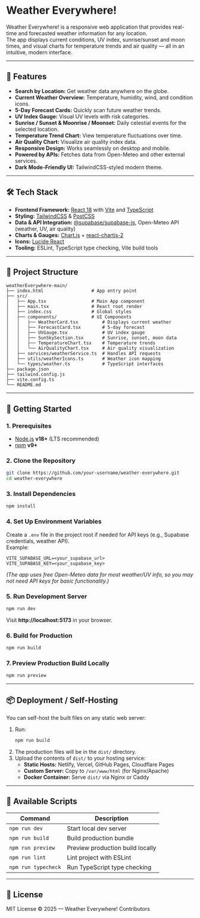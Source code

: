 # Weather Everywhere!

Weather Everywhere! is a responsive web application that provides real-time and forecasted weather information for any location.  
The app displays current conditions, UV index, sunrise/sunset and moon times, and visual charts for temperature trends and air quality — all in an intuitive, modern interface.

---

## 🌟 Features

- **Search by Location:** Get weather data anywhere on the globe.
- **Current Weather Overview:** Temperature, humidity, wind, and condition icons.
- **5-Day Forecast Cards:** Quickly scan future weather trends.
- **UV Index Gauge:** Visual UV levels with risk categories.
- **Sunrise / Sunset & Moonrise / Moonset:** Daily celestial events for the selected location.
- **Temperature Trend Chart:** View temperature fluctuations over time.
- **Air Quality Chart:** Visualize air quality index data.
- **Responsive Design:** Works seamlessly on desktop and mobile.
- **Powered by APIs:** Fetches data from Open-Meteo and other external services.
- **Dark Mode-Friendly UI:** TailwindCSS-styled modern theme.

---

## 🛠️ Tech Stack

- **Frontend Framework:** [React 18](https://react.dev/) with [Vite](https://vitejs.dev/) and [TypeScript](https://www.typescriptlang.org/)  
- **Styling:** [TailwindCSS](https://tailwindcss.com/) & [PostCSS](https://postcss.org/)  
- **Data & API Integration:** [@supabase/supabase-js](https://supabase.com/), Open-Meteo API (weather, UV, air quality)  
- **Charts & Gauges:** [Chart.js](https://www.chartjs.org/) + [react-chartjs-2](https://react-chartjs-2.js.org/)  
- **Icons:** [Lucide React](https://lucide.dev/)  
- **Tooling:** ESLint, TypeScript type checking, Vite build tools

---

## 📂 Project Structure

```
weatherEverywhere-main/
├── index.html                  # App entry point
├── src/
│   ├── App.tsx                 # Main App component
│   ├── main.tsx                # React root render
│   ├── index.css               # Global styles
│   ├── components/             # UI Components
│   │   ├── WeatherCard.tsx         # Displays current weather
│   │   ├── ForecastCard.tsx        # 5-day forecast
│   │   ├── UVGauge.tsx             # UV index gauge
│   │   ├── SunSkySection.tsx       # Sunrise, sunset, moon data
│   │   ├── TemperatureChart.tsx    # Temperature trends
│   │   └── AirQualityChart.tsx     # Air quality visualization
│   ├── services/weatherService.ts  # Handles API requests
│   ├── utils/weatherIcons.ts       # Weather icon mapping
│   └── types/weather.ts            # TypeScript interfaces
├── package.json
├── tailwind.config.js
├── vite.config.ts
└── README.md
```

---

## 🚀 Getting Started

### 1. Prerequisites
- [Node.js](https://nodejs.org/) **v18+** (LTS recommended)
- [npm](https://www.npmjs.com/) **v9+**

### 2. Clone the Repository
```bash
git clone https://github.com/your-username/weather-everywhere.git
cd weather-everywhere
```

### 3. Install Dependencies
```bash
npm install
```

### 4. Set Up Environment Variables
Create a `.env` file in the project root if needed for API keys (e.g., Supabase credentials, weather API).  
Example:
```
VITE_SUPABASE_URL=<your_supabase_url>
VITE_SUPABASE_KEY=<your_supabase_key>
```

*(The app uses free Open-Meteo data for most weather/UV info, so you may not need API keys for basic functionality.)*

### 5. Run Development Server
```bash
npm run dev
```
Visit **http://localhost:5173** in your browser.

### 6. Build for Production
```bash
npm run build
```

### 7. Preview Production Build Locally
```bash
npm run preview
```

---

## 📦 Deployment / Self-Hosting

You can self-host the built files on any static web server:

1. Run:
   ```bash
   npm run build
   ```
2. The production files will be in the `dist/` directory.
3. Upload the contents of `dist/` to your hosting service:
   - **Static Hosts:** Netlify, Vercel, GitHub Pages, Cloudflare Pages
   - **Custom Server:** Copy to `/var/www/html` (for Nginx/Apache)
   - **Docker Container:** Serve `dist/` via Nginx or Caddy

---

## 🔧 Available Scripts

| Command            | Description                              |
|--------------------|------------------------------------------|
| `npm run dev`      | Start local dev server                   |
| `npm run build`    | Build production bundle                  |
| `npm run preview`  | Preview production build locally         |
| `npm run lint`     | Lint project with ESLint                  |
| `npm run typecheck`| Run TypeScript type checking              |

---

## 📜 License
MIT License © 2025 — Weather Everywhere! Contributors
